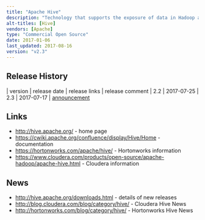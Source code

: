 ```yaml
---
title: "Apache Hive"
description: "Technology that supports the exposure of data in Hadoop as structured tables and the execution of analytical SQL queries over these.  Consists of a number of distinct components (that we treat as sub-projects) including Hive Metastore (stores the definitions of the structured tables), Hive Server (supports the execution of analytical SQL queries as MapReduce, Spark or Tez jobs) and HCatalog (allows MapReduce and Pig jobs to read and write Hive tables).  First released by Facebook as an Hadoop contrib module in September 2008, becoming an Hadoop sub-project in November 2008, and a top level Apache project in September 2010, following a first official stable release (0.3) in April 2009.  Java based, under active development from a number of large commercial sponsors, with commercial support available as part of most Hadoop distributions."
alt-titles: [Hive]
vendors: [Apache]
type: "Commercial Open Source"
date: 2017-01-06
last_updated: 2017-08-16
version: "v2.3"
---
```

## Release History

| version | release date | release links | release comment
| 2.2 | 2017-07-25
| 2.3 | 2017-07-17 | [announcement](http://mail-archives.apache.org/mod_mbox/www-announce/201707.mbox/%3CCAMs4YUf67_AWvJ+m=fE12EtiaD2XinasMuhvjkVtbNy4E8YXwA@mail.gmail.com%3E)

## Links

* <http://hive.apache.org/> - home page
* <https://cwiki.apache.org/confluence/display/Hive/Home> - documentation
* <https://hortonworks.com/apache/hive/> - Hortonworks information
* <https://www.cloudera.com/products/open-source/apache-hadoop/apache-hive.html> - Cloudera information

## News

* <http://hive.apache.org/downloads.html> - details of new releases
* <http://blog.cloudera.com/blog/category/hive/> - Cloudera Hive News
* <http://hortonworks.com/blog/category/hive/> - Hortonworks Hive News